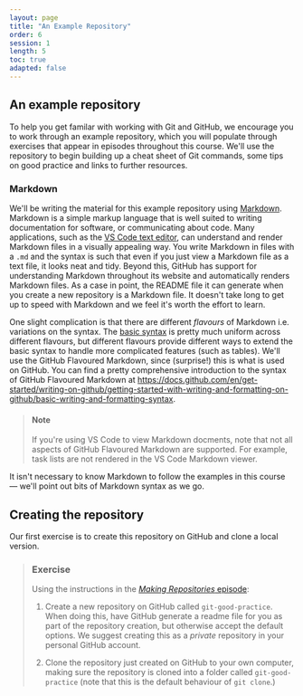 ```yaml
---
layout: page
title: "An Example Repository"
order: 6
session: 1
length: 5
toc: true
adapted: false
---
```


## An example repository

To help you get familar with working with Git and GitHub, we encourage you to
work through an example repository, which you will populate through exercises
that appear in episodes throughout this course. We'll use the repository to
begin building up a cheat sheet of Git commands, some tips on good practice and
links to further resources.


### Markdown

We'll be writing the material for this example repository using
[Markdown](https://en.wikipedia.org/wiki/Markdown). Markdown is a simple markup
language that is well suited to writing documentation for software, or
communicating about code. Many applications, such as the
[VS Code text editor](https://code.visualstudio.com/docs/languages/markdown#_markdown-preview),
can understand and render Markdown files in a visually appealing way.
You write Markdown in files with a `.md` and the syntax is such that even
if you just view a Markdown file as a text file, it looks neat and tidy.
Beyond this, GitHub has support for understanding Markdown throughout its
website and automatically renders Markdown files. As a case in point, the
README file it can generate when you create a new repository is a Markdown
file. It doesn't take long to get up to speed with Markdown and we feel it's
worth the effort to learn.

One slight complication is that there are different _flavours_ of Markdown i.e.
variations on the syntax. The [basic syntax](https://www.markdownguide.org/basic-syntax/) is pretty much uniform across different
flavours, but different flavours provide different ways to extend the basic
syntax to handle more complicated features (such as tables). We'll use the
GitHub Flavoured Markdown, since (surprise!) this is what is used on GitHub. You
can find a pretty comprehensive introduction to the syntax of GitHub Flavoured
Markdown at
<https://docs.github.com/en/get-started/writing-on-github/getting-started-with-writing-and-formatting-on-github/basic-writing-and-formatting-syntax>.

> #### Note
>
> If you're using VS Code to view Markdown docments, note that not all aspects
> of GitHub Flavoured Markdown are supported. For example, task lists are not
> rendered in the VS Code Markdown viewer.

It isn't necessary to know Markdown to follow the examples in this course — we'll
point out bits of Markdown syntax as we go.


## Creating the repository

Our first exercise is to create this repository on GitHub and clone a local
version.

> ### Exercise
>
> Using the instructions in the [_Making Repositories_ episode](./05_making_repos.md):
>
> 1. Create a new repository on GitHub called `git-good-practice`.
>    When doing this, have GitHub generate a readme file for you as part of the
>    repository creation, but otherwise accept the default options. We suggest
>    creating this as a _private_ repository in your personal GitHub account.
>
> 2. Clone the repository just created on GitHub to your own computer, making
>    sure the repository is cloned into a folder called `git-good-practice`
>    (note that this is the default behaviour of `git clone`.)
